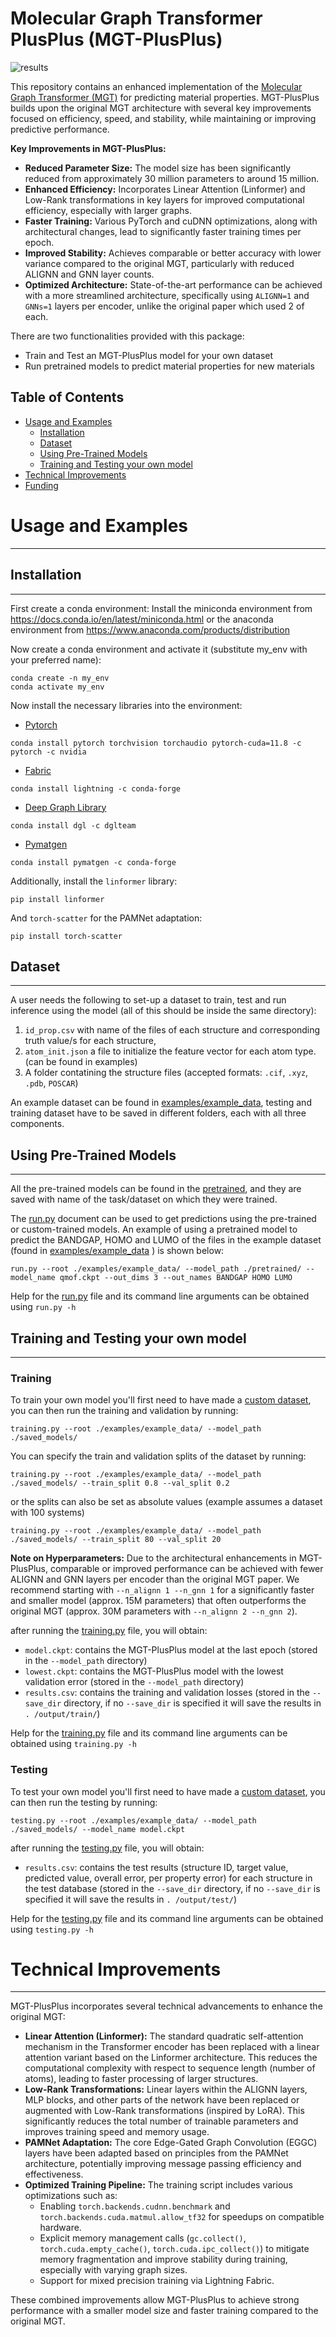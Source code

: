 # Molecular Graph Transformer PlusPlus (MGT-PlusPlus)

![results](https://github.com/rbSparky/MGT-PlusPlus/blob/main/output%20(11).png)

This repository contains an enhanced implementation of the [Molecular Graph Transformer (MGT)](https://github.com/MolecularGraphTransformer/MGT) for predicting material properties. MGT-PlusPlus builds upon the original MGT architecture with several key improvements focused on efficiency, speed, and stability, while maintaining or improving predictive performance.

**Key Improvements in MGT-PlusPlus:**

*   **Reduced Parameter Size:** The model size has been significantly reduced from approximately 30 million parameters to around 15 million.
*   **Enhanced Efficiency:** Incorporates Linear Attention (Linformer) and Low-Rank transformations in key layers for improved computational efficiency, especially with larger graphs.
*   **Faster Training:** Various PyTorch and cuDNN optimizations, along with architectural changes, lead to significantly faster training times per epoch.
*   **Improved Stability:** Achieves comparable or better accuracy with lower variance compared to the original MGT, particularly with reduced ALIGNN and GNN layer counts.
*   **Optimized Architecture:** State-of-the-art performance can be achieved with a more streamlined architecture, specifically using `ALIGNN=1` and `GNNs=1` layers per encoder, unlike the original paper which used 2 of each.

There are two functionalities provided with this package:

- Train and Test an MGT-PlusPlus model for your own dataset
- Run pretrained models to predict material properties for new materials

## Table of Contents
* [Usage and Examples](#-usage-and-examples)
  * [Installation](#-installation)
  * [Dataset](#-dataset)
  * [Using Pre-Trained Models](#-using-pre-trained-models)
  * [Training and Testing your own model](#-training-and-testing-your-own-model)
* [Technical Improvements](#-technical-improvements)
* [Funding](#-funding)

 <a name="usage"></a>
# Usage and Examples
-------------------------

<a name="install"></a>
## Installation
-------------------------
First create a conda environment:
Install the miniconda environment from https://docs.conda.io/en/latest/miniconda.html or the
anaconda environment from https://www.anaconda.com/products/distribution

Now create a conda environment and activate it (substitute my_env with your preferred name):
```
conda create -n my_env
conda activate my_env
```

Now install the necessary libraries into the environment:

- [Pytorch](https://pytorch.org/)
```
conda install pytorch torchvision torchaudio pytorch-cuda=11.8 -c pytorch -c nvidia
```

- [Fabric](https://lightning.ai/docs/fabric/stable/)
```
conda install lightning -c conda-forge
```

- [Deep Graph Library](https://www.dgl.ai/)
```
conda install dgl -c dglteam
```

- [Pymatgen](https://pymatgen.org/)
```
conda install pymatgen -c conda-forge
```
Additionally, install the `linformer` library:
```
pip install linformer
```
And `torch-scatter` for the PAMNet adaptation:
```
pip install torch-scatter
```


<a name="dataset"></a>
## Dataset
-------------------------
A user needs the following to set-up a dataset to train, test and run inference using the model
(all of this should be inside the same directory):

1. `id_prop.csv` with name of the files of each structure and corresponding truth value/s for
   each structure,
2. `atom_init.json` a file to initialize the feature vector for each atom type. (can be found
   in examples)
3. A folder contatining the structure files (accepted formats: `.cif`, `.xyz`, `.pdb`, `POSCAR`)

An example dataset can be found in [examples/example_data](examples/example_data), testing and
training dataset have to be saved in different folders, each with all three components.

<a name="pretrain"></a>
## Using Pre-Trained Models
-------------------------
All the pre-trained models can be found in the [pretrained](pretrained), and they are saved with
name of the task/dataset on which they were trained.

The [run.py](run.py) document can be used to get predictions using the pre-trained or
custom-trained models. An example of using a pretrained model to predict the BANDGAP, HOMO and
LUMO of the files in the example dataset (found in [examples/example_data](examples/example_data)
) is shown below:

```
run.py --root ./examples/example_data/ --model_path ./pretrained/ --model_name qmof.ckpt --out_dims 3 --out_names BANDGAP HOMO LUMO
```

Help for the [run.py](run.py) file and its command line arguments can be obtained using ```
run.py -h ```

<a name="test_train"></a>
## Training and Testing your own model
-------------------------

### Training

To train your own model you'll first need to have made a [custom dataset](#-dataset), you can
then run the training and validation by running:

```
training.py --root ./examples/example_data/ --model_path ./saved_models/
```

You can specify the train and validation splits of the dataset by running:

```
training.py --root ./examples/example_data/ --model_path ./saved_models/ --train_split 0.8 --val_split 0.2
```

or the splits can also be set as absolute values (example assumes a dataset with 100 systems)

```
training.py --root ./examples/example_data/ --model_path ./saved_models/ --train_split 80 --val_split 20
```

**Note on Hyperparameters:** Due to the architectural enhancements in MGT-PlusPlus, comparable or improved performance can be achieved with fewer ALIGNN and GNN layers per encoder than the original MGT paper. We recommend starting with `--n_alignn 1 --n_gnn 1` for a significantly faster and smaller model (approx. 15M parameters) that often outperforms the original MGT (approx. 30M parameters with `--n_alignn 2 --n_gnn 2`).

after running the [training.py](training.py) file, you will obtain:

- ```model.ckpt```: contains the MGT-PlusPlus model at the last epoch (stored in the ```--model_path``` directory)
- ```lowest.ckpt```: contains the MGT-PlusPlus model with the lowest validation error (stored in the ```--model_path``` directory)
- ```results.csv```: contains the training and validation losses (stored in the ```--save_dir```
  directory, if no ```--save_dir``` is specified it will save the results in ```.
  /output/train/```)

Help for the [training.py](training.py) file and its command line arguments can be obtained using ```
training.py -h ```

### Testing

To test your own model you'll first need to have made a [custom dataset](#-dataset), you can
then run the testing by running:

```
testing.py --root ./examples/example_data/ --model_path ./saved_models/ --model_name model.ckpt
```

after running the [testing.py](testing.py) file, you will obtain:

- ```results.csv```: contains the test results (structure ID, target value, predicted value,
  overall error, per property error) for each structure in the test database (stored in
  the ```--save_dir```
  directory, if no ```--save_dir``` is specified it will save the results in ```.
  /output/test/```)

Help for the [testing.py](testing.py) file and its command line arguments can be obtained using ```
testing.py -h ```

<a name="technical-improvements"></a>
# Technical Improvements
-------------------------
MGT-PlusPlus incorporates several technical advancements to enhance the original MGT:

*   **Linear Attention (Linformer):** The standard quadratic self-attention mechanism in the Transformer encoder has been replaced with a linear attention variant based on the Linformer architecture. This reduces the computational complexity with respect to sequence length (number of atoms), leading to faster processing of larger structures.
*   **Low-Rank Transformations:** Linear layers within the ALIGNN layers, MLP blocks, and other parts of the network have been replaced or augmented with Low-Rank transformations (inspired by LoRA). This significantly reduces the total number of trainable parameters and improves training speed and memory usage.
*   **PAMNet Adaptation:** The core Edge-Gated Graph Convolution (EGGC) layers have been adapted based on principles from the PAMNet architecture, potentially improving message passing efficiency and effectiveness.
*   **Optimized Training Pipeline:** The training script includes various optimizations such as:
    *   Enabling `torch.backends.cudnn.benchmark` and `torch.backends.cuda.matmul.allow_tf32` for speedups on compatible hardware.
    *   Explicit memory management calls (`gc.collect()`, `torch.cuda.empty_cache()`, `torch.cuda.ipc_collect()`) to mitigate memory fragmentation and improve stability during training, especially with varying graph sizes.
    *   Support for mixed precision training via Lightning Fabric.

These combined improvements allow MGT-PlusPlus to achieve strong performance with a smaller model size and faster training compared to the original MGT.
